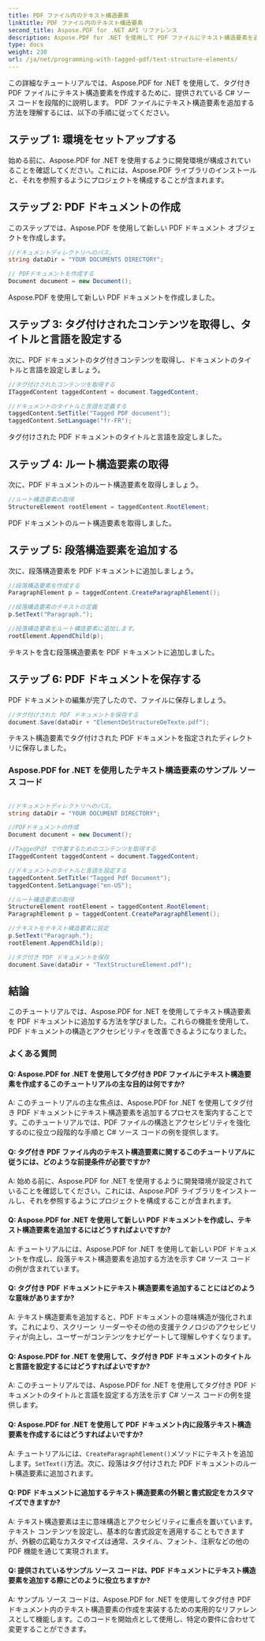 ```yaml
---
title: PDF ファイル内のテキスト構造要素
linktitle: PDF ファイル内のテキスト構造要素
second_title: Aspose.PDF for .NET API リファレンス
description: Aspose.PDF for .NET を使用して PDF ファイルにテキスト構造要素を追加する方法を学びます。 PDF の構造とアクセシビリティを改善します。
type: docs
weight: 230
url: /ja/net/programming-with-tagged-pdf/text-structure-elements/
---
```

この詳細なチュートリアルでは、Aspose.PDF for .NET を使用して、タグ付き PDF ファイルにテキスト構造要素を作成するために、提供されている C# ソース コードを段階的に説明します。 PDF ファイルにテキスト構造要素を追加する方法を理解するには、以下の手順に従ってください。

## ステップ 1: 環境をセットアップする

始める前に、Aspose.PDF for .NET を使用するように開発環境が構成されていることを確認してください。これには、Aspose.PDF ライブラリのインストールと、それを参照するようにプロジェクトを構成することが含まれます。

## ステップ 2: PDF ドキュメントの作成

このステップでは、Aspose.PDF を使用して新しい PDF ドキュメント オブジェクトを作成します。

```csharp
//ドキュメントディレクトリへのパス。
string dataDir = "YOUR DOCUMENTS DIRECTORY";

// PDFドキュメントを作成する
Document document = new Document();
```

Aspose.PDF を使用して新しい PDF ドキュメントを作成しました。

## ステップ 3: タグ付けされたコンテンツを取得し、タイトルと言語を設定する

次に、PDF ドキュメントのタグ付きコンテンツを取得し、ドキュメントのタイトルと言語を設定しましょう。

```csharp
//タグ付けされたコンテンツを取得する
ITaggedContent taggedContent = document.TaggedContent;

//ドキュメントのタイトルと言語を定義する
taggedContent.SetTitle("Tagged PDF document");
taggedContent.SetLanguage("fr-FR");
```

タグ付けされた PDF ドキュメントのタイトルと言語を設定しました。

## ステップ 4: ルート構造要素の取得

次に、PDF ドキュメントのルート構造要素を取得しましょう。

```csharp
//ルート構造要素の取得
StructureElement rootElement = taggedContent.RootElement;
```

PDF ドキュメントのルート構造要素を取得しました。

## ステップ 5: 段落構造要素を追加する

次に、段落構造要素を PDF ドキュメントに追加しましょう。

```csharp
//段落構造要素を作成する
ParagraphElement p = taggedContent.CreateParagraphElement();

//段落構造要素のテキストの定義
p.SetText("Paragraph.");

//段落構造要素をルート構造要素に追加します。
rootElement.AppendChild(p);
```

テキストを含む段落構造要素を PDF ドキュメントに追加しました。

## ステップ 6: PDF ドキュメントを保存する

PDF ドキュメントの編集が完了したので、ファイルに保存しましょう。

```csharp
//タグ付けされた PDF ドキュメントを保存する
document.Save(dataDir + "ElementDeStructureDeTexte.pdf");
```

テキスト構造要素でタグ付けされた PDF ドキュメントを指定されたディレクトリに保存しました。


### Aspose.PDF for .NET を使用したテキスト構造要素のサンプル ソース コード 

```csharp

//ドキュメントディレクトリへのパス。
string dataDir = "YOUR DOCUMENT DIRECTORY";

//PDFドキュメントの作成
Document document = new Document();

//TaggedPdf で作業するためのコンテンツを取得する
ITaggedContent taggedContent = document.TaggedContent;

//ドキュメントのタイトルと言語を設定する
taggedContent.SetTitle("Tagged Pdf Document");
taggedContent.SetLanguage("en-US");

//ルート構造要素の取得
StructureElement rootElement = taggedContent.RootElement;
ParagraphElement p = taggedContent.CreateParagraphElement();

//テキストをテキスト構造要素に設定
p.SetText("Paragraph.");
rootElement.AppendChild(p);

//タグ付き PDF ドキュメントを保存
document.Save(dataDir + "TextStructureElement.pdf");
```

## 結論

このチュートリアルでは、Aspose.PDF for .NET を使用してテキスト構造要素を PDF ドキュメントに追加する方法を学びました。これらの機能を使用して、PDF ドキュメントの構造とアクセシビリティを改善できるようになりました。

### よくある質問

#### Q: Aspose.PDF for .NET を使用してタグ付き PDF ファイルにテキスト構造要素を作成するこのチュートリアルの主な目的は何ですか?

A: このチュートリアルの主な焦点は、Aspose.PDF for .NET を使用してタグ付き PDF ドキュメントにテキスト構造要素を追加するプロセスを案内することです。このチュートリアルでは、PDF ファイルの構造とアクセシビリティを強化するのに役立つ段階的な手順と C# ソース コードの例を提供します。

#### Q: タグ付き PDF ファイル内のテキスト構造要素に関するこのチュートリアルに従うには、どのような前提条件が必要ですか?

A: 始める前に、Aspose.PDF for .NET を使用するように開発環境が設定されていることを確認してください。これには、Aspose.PDF ライブラリをインストールし、それを参照するようにプロジェクトを構成することが含まれます。

#### Q: Aspose.PDF for .NET を使用して新しい PDF ドキュメントを作成し、テキスト構造要素を追加するにはどうすればよいですか?

A: チュートリアルには、Aspose.PDF for .NET を使用して新しい PDF ドキュメントを作成し、段落テキスト構造要素を追加する方法を示す C# ソース コードの例が含まれています。

#### Q: タグ付き PDF ドキュメントにテキスト構造要素を追加することにはどのような意味がありますか?

A: テキスト構造要素を追加すると、PDF ドキュメントの意味構造が強化されます。これにより、スクリーン リーダーやその他の支援テクノロジのアクセシビリティが向上し、ユーザーがコンテンツをナビゲートして理解しやすくなります。

#### Q: Aspose.PDF for .NET を使用して、タグ付き PDF ドキュメントのタイトルと言語を設定するにはどうすればよいですか?

A: このチュートリアルでは、Aspose.PDF for .NET を使用してタグ付き PDF ドキュメントのタイトルと言語を設定する方法を示す C# ソース コードの例を提供します。

#### Q: Aspose.PDF for .NET を使用して PDF ドキュメント内に段落テキスト構造要素を作成するにはどうすればよいですか?

 A: チュートリアルには、`CreateParagraphElement()`メソッドにテキストを追加します。`SetText()`方法。次に、段落はタグ付けされた PDF ドキュメントのルート構造要素に追加されます。

#### Q: PDF ドキュメントに追加するテキスト構造要素の外観と書式設定をカスタマイズできますか?

A: テキスト構造要素は主に意味構造とアクセシビリティに重点を置いています。テキスト コンテンツを設定し、基本的な書式設定を適用することもできますが、外観の広範なカスタマイズは通常、スタイル、フォント、注釈などの他の PDF 機能を通じて実現されます。

#### Q: 提供されているサンプル ソース コードは、PDF ドキュメントにテキスト構造要素を追加する際にどのように役立ちますか?

A: サンプル ソース コードは、Aspose.PDF for .NET を使用してタグ付き PDF ドキュメント内のテキスト構造要素の作成を実装するための実用的なリファレンスとして機能します。このコードを開始点として使用し、特定の要件に合わせて変更することができます。